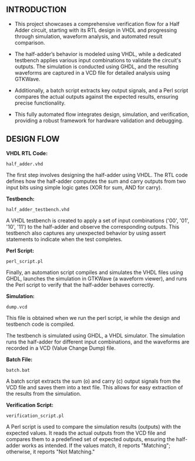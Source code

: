 ## INTRODUCTION

* This project showcases a comprehensive verification flow for a Half Adder circuit, starting with its RTL design
   in VHDL and progressing through simulation, waveform analysis, and automated result comparison. 

* The half-adder’s behavior is modeled using VHDL, while a dedicated testbench applies various input combinations to validate the circuit's outputs.
  The simulation is conducted using GHDL, and the resulting waveforms are captured in a VCD file for detailed analysis using GTKWave. 

* Additionally, a batch script extracts key output signals, and a Perl script compares the actual outputs against the expected results,
  ensuring precise functionality. 

* This fully automated flow integrates design, simulation, and verification,
  providing a robust framework for hardware validation and debugging.

## DESIGN FLOW 

**VHDL RTL Code:**

    half_adder.vhd

The first step involves designing the half-adder using VHDL. The RTL code defines how the half-adder computes the sum and carry outputs from two input bits using simple logic gates (XOR for sum, AND for carry).

**Testbench:**

    half_adder_testbench.vhd

A VHDL testbench is created to apply a set of input combinations ('00', '01', '10', '11') to the half-adder and observe the corresponding outputs. This testbench also captures any unexpected behavior by using assert statements to indicate when the test completes.

**Perl Script:**

    perl_script.pl

Finally, an automation script compiles and simulates the VHDL files using GHDL, launches the simulation in GTKWave (a waveform viewer), and runs the Perl script to verify that the half-adder behaves correctly.

**Simulation:**

    dump.vcd
    
This file is obtained when we run the perl script, ie while the design and testbench code is compiled.

The testbench is simulated using GHDL, a VHDL simulator. The simulation runs the half-adder for different input combinations, and the waveforms are recorded in a VCD (Value Change Dump) file.

**Batch File:**
    
    batch.bat

A batch script extracts the sum (o) and carry (c) output signals from the VCD file and saves them into a text file. This allows for easy extraction of the results from the simulation.

**Verification Script:**

    verification_script.pl
    
A Perl script is used to compare the simulation results (outputs) with the expected values. It reads the actual outputs from the VCD file and compares them to a predefined set of expected outputs, ensuring the half-adder works as intended. If the values match, it reports "Matching"; otherwise, it reports "Not Matching."

 
